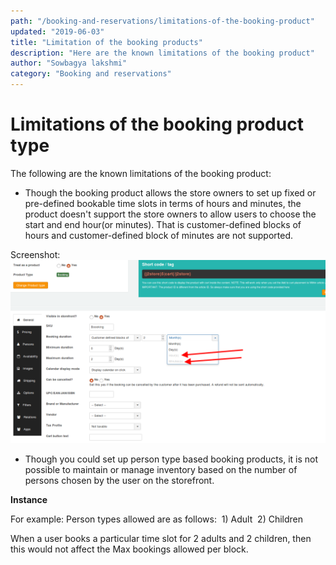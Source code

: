 ```yaml
---
path: "/booking-and-reservations/limitations-of-the-booking-product"
updated: "2019-06-03"
title: "Limitation of the booking products"
description: "Here are the known limitations of the booking product"
author: "Sowbagya lakshmi"
category: "Booking and reservations"
---
```


# Limitations of the booking product type

The following are the known limitations of the booking product:

- Though the booking product allows the store owners to set up fixed or pre-defined bookable time slots in terms of hours and minutes, the product doesn't support the store owners to allow users to choose the start and end hour(or minutes). That is customer-defined blocks of hours and customer-defined block of minutes are not supported.

Screenshot:
![Minutes-hourly-blocks-not-allowed](https://raw.githubusercontent.com/j2store/doc-images/master/booking-and-reservations/Limitations-of-the-booking-product/minutes-hours-blocks.png)
- Though you could set up person type based booking products, it is not possible to maintain or manage inventory based on the number of persons chosen by the user on the storefront.

**Instance**

For example: Person types allowed are as follows:
 1) Adult
 2) Children

 When a user books a particular time slot for 2 adults and 2 children, then this would not affect the Max bookings allowed per block.



